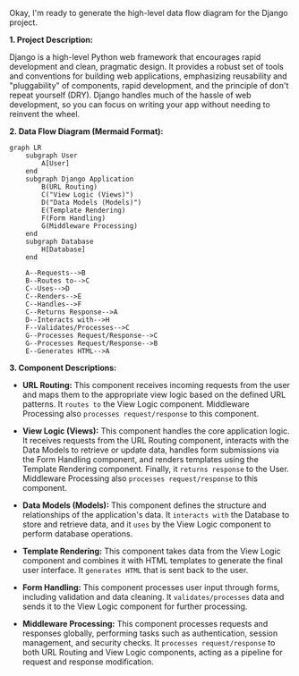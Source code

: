 Okay, I'm ready to generate the high-level data flow diagram for the Django project.

**1. Project Description:**

Django is a high-level Python web framework that encourages rapid development and clean, pragmatic design. It provides a robust set of tools and conventions for building web applications, emphasizing reusability and "pluggability" of components, rapid development, and the principle of don't repeat yourself (DRY). Django handles much of the hassle of web development, so you can focus on writing your app without needing to reinvent the wheel.

**2. Data Flow Diagram (Mermaid Format):**

```mermaid
graph LR
    subgraph User
        A[User]
    end
    subgraph Django Application
        B(URL Routing)
        C("View Logic (Views)")
        D("Data Models (Models)")
        E(Template Rendering)
        F(Form Handling)
        G(Middleware Processing)
    end
    subgraph Database
        H[Database]
    end

    A--Requests-->B
    B--Routes to-->C
    C--Uses-->D
    C--Renders-->E
    C--Handles-->F
    C--Returns Response-->A
    D--Interacts with-->H
    F--Validates/Processes-->C
    G--Processes Request/Response-->C
    G--Processes Request/Response-->B
    E--Generates HTML-->A
```

**3. Component Descriptions:**

*   **URL Routing:** This component receives incoming requests from the user and maps them to the appropriate view logic based on the defined URL patterns. It `routes to` the View Logic component. Middleware Processing also `processes request/response` to this component.

*   **View Logic (Views):** This component handles the core application logic. It receives requests from the URL Routing component, interacts with the Data Models to retrieve or update data, handles form submissions via the Form Handling component, and renders templates using the Template Rendering component. Finally, it `returns response` to the User. Middleware Processing also `processes request/response` to this component.

*   **Data Models (Models):** This component defines the structure and relationships of the application's data. It `interacts with` the Database to store and retrieve data, and it `uses` by the View Logic component to perform database operations.

*   **Template Rendering:** This component takes data from the View Logic component and combines it with HTML templates to generate the final user interface. It `generates HTML` that is sent back to the user.

*   **Form Handling:** This component processes user input through forms, including validation and data cleaning. It `validates/processes` data and sends it to the View Logic component for further processing.

*   **Middleware Processing:** This component processes requests and responses globally, performing tasks such as authentication, session management, and security checks. It `processes request/response` to both URL Routing and View Logic components, acting as a pipeline for request and response modification.

